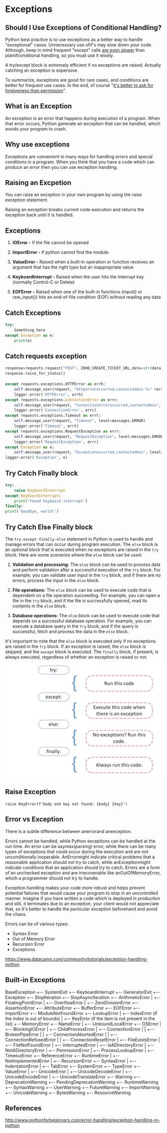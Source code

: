 # Exceptions

## Should I Use Exceptions of Conditional Handling?

Python best practice is to use exceptions as a better way to handle "exceptional" cases. Unnecessary use ofif's may slow down your code. Although, keep in mind frequent "except" calls [are even slower](http://stackoverflow.com/questions/2522005/cost-of-exception-handlers-in-python) than plainifconditional handling, so you must use it wisely.

A try/except block is extremely efficient if no exceptions are raised. Actually catching an exception is expensive.

To summarize, exceptions are good for rare cases, and conditions are better for frequent use cases. In the end, of course "[it's better to ask for forgiveness than permission](https://en.wikiquote.org/wiki/Grace_Hopper)".

## What is an Exception

An exception is an error that happens during execution of a program. When that
error occurs, Python generate an exception that can be handled, which avoids your program to crash.

## Why use exceptions

Exceptions are convenient in many ways for handling errors and special conditions
in a program. When you think that you have a code which can produce an error then
you can use exception handling.

## Raising an Excpetion

You can raise an exception in your own program by using the raise exception
statement.

Raising an exception breaks current code execution and returns the exception
back until it is handled.

## Exceptions

1. **IOError -** If the file cannot be opened

2. **ImportError -** If python cannot find the module

3. **ValueError -** Raised when a built-in operation or function receives an argument that has the right type but an inappropriate value

4. **KeyboardInterrupt -** Raised when the user hits the interrupt key (normally Control-C or Delete)

5. **EOFError -** Raised when one of the built-in functions (input() or raw_input()) hits an
    end-of-file condition (EOF) without reading any data

## Catch Exceptions

```python
try:
    Something here
except Exception as e:
    print(e)
```

## Catch requests exception

```python
response=requests.request("POST", ZOHO_CREATE_TICKET_URL,data=str(data), headers=headers)
response.raise_for_status()

except requests.exceptions.HTTPError as errh:
    self.message_user(request, "Httperroroccurred,contactadmin %s" %errh, level=messages.ERROR)
    logger.error('HTTPError', errh)
except requests.exceptions.ConnectionError as errc:
    self.message_user(request, "Connectionerroroccurred,contactadmin", level=messages.ERROR)
    logger.error('ConnectionError', errc)
except requests.exceptions.Timeout as errt:
    self.message_user(request, "Timeout", level=messages.ERROR)
    logger.error('Timeout', errt)
except requests.exceptions.RequestException as errr:
    self.message_user(request, "RequestException", level=messages.ERROR)
    logger.error('RequestException', errr)
except Exception as e:
    self.message_user(request, "Exceptionoccurred,contactadmin", level=messages.ERROR)
logger.error('Exception', e)
```

## Try Catch Finally block

```python
try:
    raise KeyboardInterrupt
except KeyboardInterrupt:
    print('Found keyboard interrupt')
finally:
print('Goodbye, world!')
```

## Try Catch Else Finally block

The `try-except-finally-else` statement in Python is used to handle and manage errors that can occur during program execution. The `else` block is an optional block that is executed when no exceptions are raised in the `try` block. Here are some scenarios where the `else` block can be used:

1. **Validation and processing:** The `else` block can be used to process data and perform validation after a successful execution of the `try` block. For example, you can validate user input in the `try` block, and if there are no errors, process the input in the `else` block.

2. **File operations:** The `else` block can be used to execute code that is dependent on a file operation succeeding. For example, you can open a file in the `try` block, and if the file is successfully opened, read its contents in the `else` block.

3. **Database operations:** The `else` block can be used to execute code that depends on a successful database operation. For example, you can execute a database query in the `try` block, and if the query is successful, fetch and process the data in the `else` block.

It's important to note that the `else` block is executed only if no exceptions are raised in the `try` block. If an exception is raised, the `else` block is skipped, and the `except` block is executed. The `finally` block, if present, is always executed, regardless of whether an exception is raised or not.

![image](../../media/Exceptions-image1.jpg)

## Raise Exception

`raise KeyError(f'body and key not found: {body} {key}')`

## Error vs Exception

There is a subtle difference between anerrorand anexception.

Errors cannot be handled, while Python exceptions can be handled at the run time. An error can be asyntax(parsing) error, while there can be many types of exceptions that could occur during the execution and are not unconditionally inoperable. AnErrormight indicate critical problems that a reasonable application should not try to catch, while anExceptionmight indicate conditions that an application should try to catch. Errors are a form of an unchecked exception and are irrecoverable like anOutOfMemoryError, which a programmer should not try to handle.

Exception handling makes your code more robust and helps prevent potential failures that would cause your program to stop in an uncontrolled manner. Imagine if you have written a code which is deployed in production and still, it terminates due to an exception, your client would not appreciate that, so it's better to handle the particular exception beforehand and avoid the chaos.

Errors can be of various types:

- Syntax Error
- Out of Memory Error
- Recursion Error
- Exceptions

https://www.datacamp.com/community/tutorials/exception-handling-python

## Built-in Exceptions

BaseException
+-- SystemExit
+-- KeyboardInterrupt
+-- GeneratorExit
+-- Exception
+-- StopIteration
+-- StopAsyncIteration
+-- ArithmeticError
| +-- FloatingPointError
| +-- OverflowError
| +-- ZeroDivisionError
+-- AssertionError
+-- AttributeError
+-- BufferError
+-- EOFError
+-- ImportError
+-- ModuleNotFoundError
+-- LookupError
| +-- IndexError (if the index is out of bounds)
| +-- KeyError (if the item is not present in the list)
+-- MemoryError
+-- NameError
| +-- UnboundLocalError
+-- OSError
| +-- BlockingIOError
| +-- ChildProcessError
| +-- ConnectionError
| | +-- BrokenPipeError
| | +-- ConnectionAbortedError
| | +-- ConnectionRefusedError
| | +-- ConnectionResetError
| +-- FileExistsError
| +-- FileNotFoundError
| +-- InterruptedError
| +-- IsADirectoryError
| +-- NotADirectoryError
| +-- PermissionError
| +-- ProcessLookupError
| +-- TimeoutError
+-- ReferenceError
+-- RuntimeError
| +-- NotImplementedError
| +-- RecursionError
+-- SyntaxError
| +-- IndentationError
| +-- TabError
+-- SystemError
+-- TypeError
+-- ValueError
| +-- UnicodeError
| +-- UnicodeDecodeError
| +-- UnicodeEncodeError
| +-- UnicodeTranslateError
+-- Warning
+-- DeprecationWarning
+-- PendingDeprecationWarning
+-- RuntimeWarning
+-- SyntaxWarning
+-- UserWarning
+-- FutureWarning
+-- ImportWarning
+-- UnicodeWarning
+-- BytesWarning
+-- ResourceWarning

## References

http://www.pythonforbeginners.com/error-handling/exception-handling-in-python
